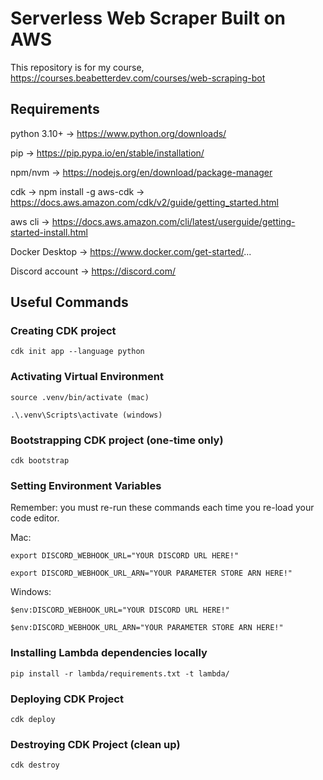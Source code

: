 # Serverless Web Scraper Built on AWS
This repository is for my course, https://courses.beabetterdev.com/courses/web-scraping-bot

## Requirements
python 3.10+ -> https://www.python.org/downloads/

pip -> https://pip.pypa.io/en/stable/installation/

npm/nvm -> https://nodejs.org/en/download/package-manager

cdk -> npm install -g aws-cdk -> https://docs.aws.amazon.com/cdk/v2/guide/getting_started.html

aws cli -> https://docs.aws.amazon.com/cli/latest/userguide/getting-started-install.html

Docker Desktop -> https://www.docker.com/get-started/...

Discord account -> https://discord.com/

## Useful Commands
### Creating CDK project
`cdk init app --language python`

### Activating Virtual Environment
`source .venv/bin/activate (mac)`

`.\.venv\Scripts\activate (windows)`

### Bootstrapping CDK project (one-time only)
`cdk bootstrap`

### Setting Environment Variables
Remember: you must re-run these commands each time you re-load your code editor. 

Mac:

`export DISCORD_WEBHOOK_URL="YOUR DISCORD URL HERE!"`

`export DISCORD_WEBHOOK_URL_ARN="YOUR PARAMETER STORE ARN HERE!"`

Windows:

`$env:DISCORD_WEBHOOK_URL="YOUR DISCORD URL HERE!"`

`$env:DISCORD_WEBHOOK_URL_ARN="YOUR PARAMETER STORE ARN HERE!"`

### Installing Lambda dependencies locally
`pip install -r lambda/requirements.txt -t lambda/`

### Deploying CDK Project
`cdk deploy`

### Destroying CDK Project (clean up)
`cdk destroy`